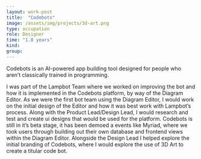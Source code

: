 ```yaml
---
layout: work-post
title:  "Codebots"
image: /assets/img/projects/3d-art.png
type: occupation
role: Designer
time: "1.8 years"
kind:
group:
---
```


Codebots is an AI-powered app building tool designed for people who aren’t classically trained in programming.

I was part of the Lampbot Team where we worked on improving the bot and how it is implemented in the Codebots platform, by way of the Diagram Editor. As we were the first bot team using the Diagram Editor, I would work on the initial design of the Editor and how it was best work with Lampbot’s process.
Along with the Product Lead/Design Lead, I would research and test and create ui designs that would be used for the platform.
Codebots is still in it’s beta stage, it has been demoed a events like Myriad, where we took users through building out their own database and frontend views within the Diagram Editor.
Alongside the Design Lead I helped explore the initial branding of Codebots, where I would explore the use of 3D Art to create a titular code bot. 